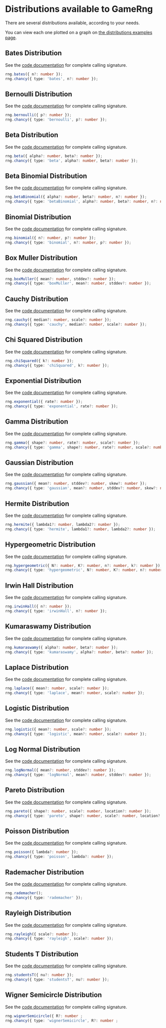 # Distributions available to GameRng

There are several distributions available, according to your needs.

You can view each one plotted on a graph on [the distributions examples page](https://manticorp.github.io/gamerng/distributions.html).

## Bates Distribution

See the [code documentation](../classes/index.Rng.html#bates) for complete calling signature.

```ts
rng.bates({ n?: number });
rng.chancy({ type: 'bates', n?: number });
```

## Bernoulli Distribution

See the [code documentation](../classes/index.Rng.html#bernoulli) for complete calling signature.

```ts
rng.bernoulli({ p?: number });
rng.chancy({ type: 'bernoulli', p?: number });
```

## Beta Distribution

See the [code documentation](../classes/index.Rng.html#beta) for complete calling signature.

```ts
rng.beta({ alpha?: number, beta?: number });
rng.chancy({ type: 'beta', alpha?: number, beta?: number });
```

## Beta Binomial Distribution

See the [code documentation](../classes/index.Rng.html#betaBinomial) for complete calling signature.

```ts
rng.betaBinomial({ alpha?: number, beta?: number, n?: number });
rng.chancy({ type: 'betaBinomial', alpha?: number, beta?: number, n?: number });
```

## Binomial Distribution

See the [code documentation](../classes/index.Rng.html#binomial) for complete calling signature.

```ts
rng.binomial({ n?: number, p?: number });
rng.chancy({ type: 'binomial', n?: number, p?: number });
```

## Box Muller Distribution

See the [code documentation](../classes/index.Rng.html#boxMuller) for complete calling signature.

```ts
rng.boxMuller({ mean?: number, stddev?: number });
rng.chancy({ type: 'boxMuller', mean?: number, stddev?: number });
```

## Cauchy Distribution

See the [code documentation](../classes/index.Rng.html#cauchy) for complete calling signature.

```ts
rng.cauchy({ median?: number, scale?: number });
rng.chancy({ type: 'cauchy', median?: number, scale?: number });
```

## Chi Squared Distribution

See the [code documentation](../classes/index.Rng.html#chiSquared) for complete calling signature.

```ts
rng.chiSquared({ k?: number });
rng.chancy({ type: 'chiSquared', k?: number });
```

## Exponential Distribution

See the [code documentation](../classes/index.Rng.html#exponential) for complete calling signature.

```ts
rng.exponential({ rate?: number });
rng.chancy({ type: 'exponential', rate?: number });
```

## Gamma Distribution

See the [code documentation](../classes/index.Rng.html#gamma) for complete calling signature.

```ts
rng.gamma({ shape?: number, rate?: number, scale?: number });
rng.chancy({ type: 'gamma', shape?: number, rate?: number, scale?: number });
```

## Gaussian Distribution

See the [code documentation](../classes/index.Rng.html#gaussian) for complete calling signature.

```ts
rng.gaussian({ mean?: number, stddev?: number, skew?: number });
rng.chancy({ type: 'gaussian', mean?: number, stddev?: number, skew?: number });
```

## Hermite Distribution

See the [code documentation](../classes/index.Rng.html#hermite) for complete calling signature.

```ts
rng.hermite({ lambda1?: number, lambda2?: number });
rng.chancy({ type: 'hermite', lambda1?: number, lambda2?: number });
```

## Hypergeometric Distribution

See the [code documentation](../classes/index.Rng.html#hypergeometric) for complete calling signature.

```ts
rng.hypergeometric({ N?: number, K?: number, n?: number, k?: number });
rng.chancy({ type: 'hypergeometric', N?: number, K?: number, n?: number, k?: number });
```

## Irwin Hall Distribution

See the [code documentation](../classes/index.Rng.html#irwinHall) for complete calling signature.

```ts
rng.irwinHall({ n?: number });
rng.chancy({ type: 'irwinHall', n?: number });
```

## Kumaraswamy Distribution

See the [code documentation](../classes/index.Rng.html#kumaraswamy) for complete calling signature.

```ts
rng.kumaraswamy({ alpha?: number, beta?: number });
rng.chancy({ type: 'kumaraswamy', alpha?: number, beta?: number });
```

## Laplace Distribution

See the [code documentation](../classes/index.Rng.html#laplace) for complete calling signature.

```ts
rng.laplace({ mean?: number, scale?: number });
rng.chancy({ type: 'laplace', mean?: number, scale?: number });
```

## Logistic Distribution

See the [code documentation](../classes/index.Rng.html#logistic) for complete calling signature.

```ts
rng.logistic({ mean?: number, scale?: number });
rng.chancy({ type: 'logistic', mean?: number, scale?: number });
```

## Log Normal Distribution

See the [code documentation](../classes/index.Rng.html#logNormal) for complete calling signature.

```ts
rng.logNormal({ mean?: number, stddev?: number });
rng.chancy({ type: 'logNormal', mean?: number, stddev?: number });
```

## Pareto Distribution

See the [code documentation](../classes/index.Rng.html#pareto) for complete calling signature.

```ts
rng.pareto({ shape?: number, scale?: number, location?: number });
rng.chancy({ type: 'pareto', shape?: number, scale?: number, location?: number });
```

## Poisson Distribution

See the [code documentation](../classes/index.Rng.html#poisson) for complete calling signature.

```ts
rng.poisson({ lambda?: number });
rng.chancy({ type: 'poisson', lambda?: number });
```

## Rademacher Distribution

See the [code documentation](../classes/index.Rng.html#rademacher) for complete calling signature.

```ts
rng.rademacher();
rng.chancy({ type: 'rademacher' });
```

## Rayleigh Distribution

See the [code documentation](../classes/index.Rng.html#rayleigh) for complete calling signature.

```ts
rng.rayleigh({ scale?: number });
rng.chancy({ type: 'rayleigh', scale?: number });
```

## Students T Distribution

See the [code documentation](../classes/index.Rng.html#studentsT) for complete calling signature.

```ts
rng.studentsT({ nu?: number });
rng.chancy({ type: 'studentsT', nu?: number });
```

## Wigner Semicircle Distribution

See the [code documentation](../classes/index.Rng.html#wignerSemicircle) for complete calling signature.

```ts
rng.wignerSemicircle({ R?: number ;
rng.chancy({ type: 'wignerSemicircle', R?: number ;
```
